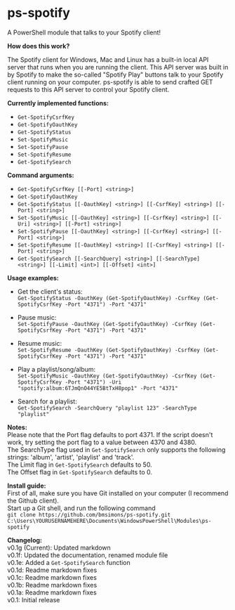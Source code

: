 ps-spotify
==========
A PowerShell module that talks to your Spotify client!

**How does this work?**  
  
The Spotify client for Windows, Mac and Linux has a built-in local API server that runs when you are running the client.
This API server was built in by Spotify to make the so-called "Spotify Play" buttons talk to your Spotify client running on your computer.
ps-spotify is able to send crafted GET requests to this API server to control your Spotify client.

**Currently implemented functions:**
- `Get-SpotifyCsrfKey`
- `Get-SpotifyOauthKey`
- `Get-SpotifyStatus`
- `Set-SpotifyMusic`
- `Set-SpotifyPause`
- `Set-SpotifyResume`
- `Get-SpotifySearch`

**Command arguments:**
- `Get-SpotifyCsrfKey [[-Port] <string>]`
- `Get-SpotifyOauthKey`
- `Get-SpotifyStatus [[-OauthKey] <string>] [[-CsrfKey] <string>] [[-Port] <string>]`
- `Set-SpotifyMusic [[-OauthKey] <string>] [[-CsrfKey] <string>] [[-Uri] <string>] [[-Port] <string>]`
- `Set-SpotifyPause [[-OauthKey] <string>] [[-CsrfKey] <string>] [[-Port] <string>]`
- `Set-SpotifyResume [[-OauthKey] <string>] [[-CsrfKey] <string>] [[-Port] <string>]`
- `Get-SpotifySearch [[-SearchQuery] <string>] [[-SearchType] <string>] [[-Limit] <int>] [[-Offset] <int>]`

**Usage examples:**
- Get the client's status:  
`Get-SpotifyStatus -OauthKey (Get-SpotifyOauthKey) -CsrfKey (Get-SpotifyCsrfKey -Port "4371") -Port "4371"`
  
- Pause music:  
`Set-SpotifyPause -OauthKey (Get-SpotifyOauthKey) -CsrfKey (Get-SpotifyCsrfKey -Port "4371") -Port "4371"`
  
- Resume music:  
`Set-SpotifyResume -OauthKey (Get-SpotifyOauthKey) -CsrfKey (Get-SpotifyCsrfKey -Port "4371") -Port "4371"`
  
- Play a playlist/song/album:  
`Set-SpotifyMusic -OauthKey (Get-SpotifyOauthKey) -CsrfKey (Get-SpotifyCsrfKey -Port "4371") -Uri "spotify:album:6TJmQnO44YE5BtTxH8pop1" -Port "4371"`

- Search for a playlist:  
`Get-SpotifySearch -SearchQuery "playlist 123" -SearchType "playlist"`

**Notes:**  
Please note that the Port flag defaults to port 4371. If the script doesn't work, try setting the port flag to a value between 4370 and 4380.  
The SearchType flag used in `Get-SpotifySearch` only supports the following strings: 'album', 'artist', 'playlist' and 'track'.  
The Limit flag in `Get-SpotifySearch` defaults to 50.  
The Offset flag in `Get-SpotifySearch` defaults to 0.

**Install guide:**  
First of all, make sure you have Git installed on your computer (I recommend the Github client).  
Start up a Git shell, and run the following command  
`git clone https://github.com/bmsimons/ps-spotify.git C:\Users\YOURUSERNAMEHERE\Documents\WindowsPowerShell\Modules\ps-spotify`  


**Changelog:**  
v0.1g (Current): Updated markdown  
v0.1f: Updated the documentation, renamed module file  
v0.1e: Added a `Get-SpotifySearch` function  
v0.1d: Readme markdown fixes  
v0.1c: Readme markdown fixes  
v0.1b: Readme markdown fixes  
v0.1a: Readme markdown fixes  
v0.1: Initial release